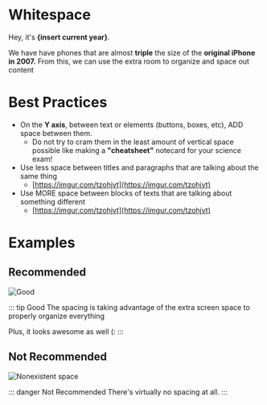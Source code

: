 # Whitespace
Hey, it's **{insert current year}**. 

We have have phones that are almost **triple** the size of the **original iPhone in 2007.**
From this, we can use the extra room to organize and space out content

# Best Practices

 - On the **Y axis**, between text or elements (buttons, boxes, etc), ADD space between them. 
	 -  Do not try to cram them in the least amount of vertical space possible like making a **"cheatsheet"** notecard for your science exam!
 - Use less space between titles and paragraphs that are talking about the same thing
	 - [https://imgur.com/tzohjvt](https://imgur.com/tzohjvt)
 - Use MORE space between blocks of texts that are talking about something different
	 - [https://imgur.com/tzohjvt](https://imgur.com/tzohjvt)

# Examples

## Recommended
![Good](https://imgur.com/OAhJI1N.png)

::: tip Good
The spacing is taking advantage of the extra screen space to properly organize everything

Plus, it looks awesome as well (:
:::

## Not Recommended

![Nonexistent space](https://imgur.com/5Ky3ffx.png)

::: danger Not Recommended
There's virtually no spacing at all. 
:::